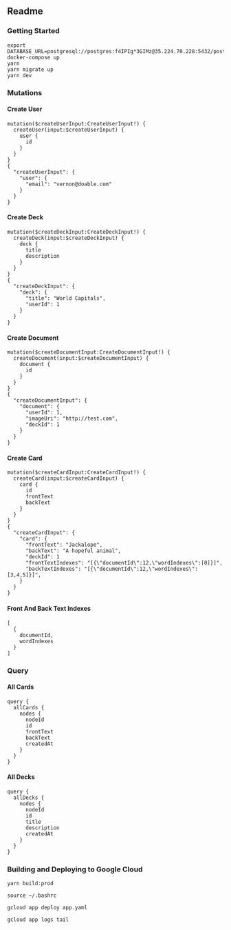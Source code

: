 ## Readme

### Getting Started

```
export DATABASE_URL=postgresql://postgres:f4IPIg*3GIMz@35.224.70.228:5432/postgres
docker-compose up
yarn
yarn migrate up
yarn dev
```

### Mutations


#### Create User
```
mutation($createUserInput:CreateUserInput!) {
  createUser(input:$createUserInput) {
    user {
      id
    }
  }
}
{
  "createUserInput": {
    "user": {
      "email": "vernon@doable.com"
    }
  }
}
```

#### Create Deck
```
mutation($createDeckInput:CreateDeckInput!) {
  createDeck(input:$createDeckInput) {
    deck {
      title
      description
    }
  }
}
{
  "createDeckInput": {
    "deck": {
      "title": "World Capitals",
      "userId": 1
    }
  }
}
```

#### Create Document
```
mutation($createDocumentInput:CreateDocumentInput!) {
  createDocument(input:$createDocumentInput) {
    document {
      id
    }
  }
}
{
  "createDocumentInput": {
    "document": {
      "userId": 1,
      "imageUri": "http://test.com",
      "deckId": 1
    }
  }
}
```

#### Create Card
```
mutation($createCardInput:CreateCardInput!) {
  createCard(input:$createCardInput) {
    card {
      id
      frontText
      backText
    }
  }
}
{
  "createCardInput": {
    "card": {
      "frontText": "Jackalope",
      "backText": "A hopeful animal",
      "deckId": 1
      "frontTextIndexes": "[{\"documentId\":12,\"wordIndexes\":[0]}]",
      "backTextIndexes": "[{\"documentId\":12,\"wordIndexes\":[3,4,5]}]",
    }
  }
}
```



#### Front And Back Text Indexes
```
[
  {
    documentId,
    wordIndexes
  }
]
```

### Query

#### All Cards
```
query {
  allCards {
    nodes {
      nodeId
      id
      frontText
      backText
      createdAt
    }
  }
}
```

#### All Decks
```
query {
  allDecks {
    nodes {
      nodeId
      id
      title
      description
      createdAt
    }
  }
}
```

### Building and Deploying to Google Cloud
```
yarn build:prod
```

```
source ~/.bashrc
```

```
gcloud app deploy app.yaml
```

```
gcloud app logs tail
```

